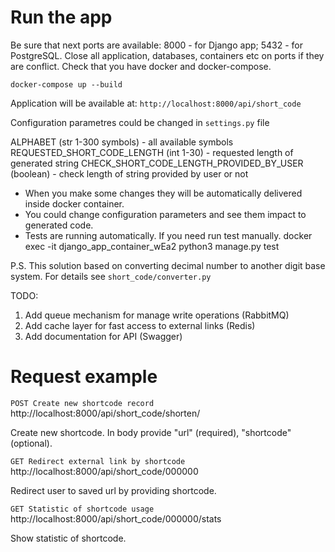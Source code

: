 # Run the app

Be sure that next ports are available: 8000 - for Django app; 5432 - for PostgreSQL. 
Close all application, databases, containers etc on ports if they are conflict. 
Check that you have docker and docker-compose.

`docker-compose up --build`

Application will be available at: `http://localhost:8000/api/short_code`

Configuration parametres could be changed in `settings.py` file

ALPHABET (str 1-300 symbols) - all available symbols
REQUESTED_SHORT_CODE_LENGTH (int 1-30) - requested length of generated string 
CHECK_SHORT_CODE_LENGTH_PROVIDED_BY_USER (boolean) - check length of string provided by user or not

* When you make some changes they will be automatically delivered inside docker container. 
* You could change configuration parameters and see them impact to generated code.
* Tests are running automatically. If you need run test manually.
   docker exec -it django_app_container_wEa2 python3 manage.py test

P.S. This solution based on converting decimal number to another digit base system.
For details see `short_code/converter.py`


TODO:
1. Add queue mechanism for manage write operations (RabbitMQ)
2. Add cache layer for fast access to external links (Redis)
3. Add documentation for API (Swagger)


# Request example

`POST Create new shortcode record`
http://localhost:8000/api/short_code/shorten/

Create new shortcode. In body provide "url" (required), "shortcode" (optional).

`GET Redirect external link by shortcode`
http://localhost:8000/api/short_code/000000

Redirect user to saved url by providing shortcode.

`GET Statistic of shortcode usage`
http://localhost:8000/api/short_code/000000/stats

Show statistic of shortcode.











